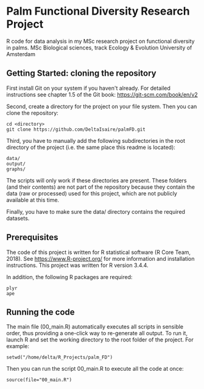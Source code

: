 # Palm Functional Diversity Research Project

R code for data analysis in my MSc research project on functional diversity in palms. 
MSc Biological sciences, track Ecology & Evolution
University of Amsterdam

## Getting Started: cloning the repository

First install Git on your system if you haven't already. For detailed instructions see chapter 1.5 of the Git book: https://git-scm.com/book/en/v2

Second, create a directory for the project on your file system.
Then you can clone the repository:
```
cd <directory>
git clone https://github.com/DeltaIsaire/palmFD.git
```

Third, you have to manually add the following subdirectories in the root directory of the project (i.e. the same place this readme is located):
```
data/
output/
graphs/
```
The scripts will only work if these directories are present.
These folders (and their contents) are not part of the repository because they contain the data (raw or processed) used for this project, which are not publicly available at this time.

Finally, you have to make sure the data/ directory contains the required datasets.

## Prerequisites

The code of this project is written for R statistical software (R Core Team, 2018).
See https://www.R-project.org/ for more information and installation instructions. This project was written for R version 3.4.4.

In addition, the following R packages are required:
```
plyr
ape
```

## Running the code

The main file (00_main.R) automatically executes all scripts in sensible order,
thus providing a one-click way to re-generate all output. To run it, launch R and set the working directory to the root folder of the project. For example:
```
setwd("/home/delta/R_Projects/palm_FD")
```

Then you can run the script 00_main.R to execute all the code at once:
```
source(file="00_main.R")
```

